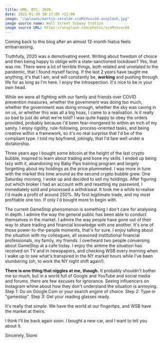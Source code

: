 ```yaml
---
title: GME, BTC, 2020.
date: 2021-01-30 18:17:00 +11:00
image: "/uploads/martin-ceralde-xceMsVvxcd4-unsplash.jpg"
image source name: Wall Street Subway Station
image source URL: https://unsplash.com/photos/xceMsVvxcd4
---
```


Coming back to this blog after an almost 12-month hiatus feels embarrassing. 

Truthfully, 2020 was a demotivating event. Writing about freedom of choice and then being happy to oblige with a state-sanctioned lockdown? Yes, that was me. There were a lot of terrible things, both related and unrelated to the pandemic, that I found myself facing. If the last 2 years have taught me anything, it's that I am, and will constantly be, **working** and pushing through life for as long as I'm here. I enjoy the introspection. It's nice to be in your own head.

While we were all fighting with our family and friends over COVID prevention measures, whether the government was doing too much, whether the government was doing enough, whether the sky was caving in on us, or whether this was all a big hoax, I came to a realisation. Is it really so bad to just do what we're told? I was quite happy to obey the orders provided, probably because I'd been fear-mongered to within an inch of my sanity. I enjoy rigidity, rule-following, process-oriented tasks, and being creative within a framework, so it's no real surprise that I'd be of the compliant type. I told my boyfriend, jokingly, that I'd fare well under a dictatorship. 

Three years ago I bought some bitcoin at the height of the last crypto bubble, inspired to learn about trading and hone my skills. I ended up being lazy with it, abandoning my Baby Pips training program and largely forgetting about my holdings as the price plummeted. I was more in tune with the market this time around as the second crypto bubble grew. One Saturday morning, I woke up and decided to sell my holdings. After figuring out which broker I had an account with and resetting my password, I immediately sold and processed a withdrawal. It took me a while to realise I'd made a profit of around 250%. My first legitimate trade, and my most profitable one too. If only I'd bought more to begin with.

The current GameStop phenomenon is something I don't care for analysing in depth. I admire the way the general public has been able to conduct themselves in the market. I admire the way people have gone out of their way to share trading and financial knowledge with one another. It's one of those power-to-the-people moments, that's for sure. I enjoy talking about the situation with my colleagues, all seasoned institutional financial professionals, my family, my friends. I overheard two people conversing about GameStop at a cafe today. I enjoy the airtime the situation has received on TV and in newspapers, and checking WSB every morning when I wake up to see what's transpired in the NY market hours while I've been slumbering (oh, to work the NY night shift again!). 

**There is one thing that niggles at me, though.** It probably shouldn't bother me so much, but in a world full of Google and YouTube and social media and forums, there are few excuses for ignorance. Seeing influencers on Instagram whine about how they don't understand the situation is annoying. 
Step 1: Go on Google.Com or your search engine of choice.
Step 2: Type in "gamestop".
Step 3: Get your reading glasses ready. 

It's really that simple. We have the world at our fingertips, and WSB have the market at theirs. 

I think I'll be back again soon. I bought a new car, and I want to tell you about it.


Sincerely,
Siomi
